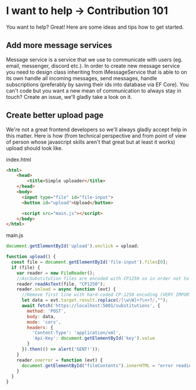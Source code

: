 ﻿# I want to help -> Contribution 101

You want to help? Great! Here are some ideas and tips how to get started.

## Add more message services

Message service is a service that we use to communicate with users (eg. email, messenger, discord etc.).
In order to create new message service you need to design class inheriting from IMessageService that is able to on its own handle all incoming messages, send messages, handle subscriptions (preferably by saving their ids into database via EF Core).
You can't code but you want a new mean of communication to always stay in touch? Create an issue, we'll gladly take a look on it.

## Create better upload page

We're not a great frontend developers so we'll always gladly accept help in this matter. Here is how (from technical perspective and from point of view of person whose javascript skills aren't that great but at least it works) upload should look like.

index.html

```html
<html>
    <head>
        <title>Simple uploader</title>
    </head>
    <body>
      <input type="file" id="file-input">
      <button id="upload">Upload</button>

      <script src="main.js"></script>
    </body>
</html>
```

main.js

```js
document.getElementById('upload').onclick = upload;

function upload() {
  const file = document.getElementById('file-input').files[0];
  if (file) {
    var reader = new FileReader();
    //AscSubstitution files are encoded with CP1250 so in order not to lose polish letters reading file with this encoding is required.
    reader.readAsText(file, "CP1250");
    reader.onload = async function (evt) {
      //Remove first line with hard-coded CP-1250 encoding (VERY IMPORTANT!!!)
      let data = evt.target.result.replace(/[\w\W]+?\n+?/,"");
      await fetch('https://localhost:5001/substitutions', {
        method: 'POST',
        body: data,
        mode: 'cors',
        headers: {
          'Content-Type': 'application/xml',
          'Api-Key': document.getElementById('key').value
        }
      }).then(() => alert('SENT!'));
    }
    reader.onerror = function (evt) {
      document.getElementById("fileContents").innerHTML = "error reading file";
    }
  }
}

```
